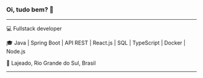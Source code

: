 ### Oi, tudo bem? 👋

---

💻 Fullstack developer

🎓 Java | Spring Boot | API REST | React.js | SQL | TypeScript | Docker | Node.js

📍 Lajeado, Rio Grande do Sul, Brasil

---
